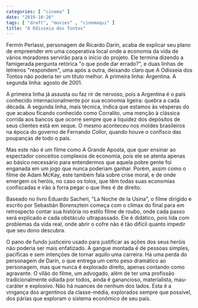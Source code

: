 ```yaml
---
categories: [ "cinema" ]
date: "2019-10-26"
tags: [ "draft", "movies" , "cinemaqui" ]
title: "A Odisseia dos Tontos"
---
```

Fermín Perlassi, personagem de Ricardo Darín, acaba de explicar seu
plano de empreender em uma cooperativa local onde a economia da vida
de vários moradores servirão para o início do projeto. Ele termina
dizendo a famigerada pergunta retórica "o que pode dar errado?", e duas
linhas de letreiros "respondem", uma após a outra, deixando claro que A
Odisseia dos Tontos não poderia ter um título melhor. A primeira linha:
Argentina. A segunda linha: agosto de 2001.

A primeira linha já assusta ou faz rir de nervoso, pois a Argentina é
o país conhecido internacionalmente por sua economia ligeira: quebra
a cada década. A segunda linha, mais técnica, indica que estamos às
vésperas do que acabou ficando conhecido como Corralito, uma menção
à clássica corrida aos bancos que ocorre sempre que a liquidez dos
depósitos de seus clientes está em xeque. O mesmo aconteceu nos moldes
brasileiros na época do governo de Fernando Collor, quando houve o
confisco das poupanças de todo o país.

Mas este não é um filme como A Grande Aposta, que quer ensinar ao
espectador conceitos complexos de economia, pois ele se atenta apenas ao
básico necessário para entendermos que aquela pobre gente foi enganada
em um jogo que nunca poderiam ganhar. Porém, assim como o filme de Adam
McKay, este também fala sobre crise moral, e de onde emergem os heróis,
no caso os tolos, que têm todas suas economias confiscadas e irão à
forra pegar o que lhes é de direito.

Baseado no livro Eduardo Sacheri, "La Noche de la Usina", o filme dirigido
e escrito por Sebastián Borensztein começa com o clímax do final para
em retrospecto contar sua história no estilo filme de roubo, onde cada
passo será explicado e cada obstáculo ultrapassado. Ele é didático,
pois lida com problemas da vida real, onde abrir o cofre não é tão
difícil quanto impedir que seu dono descubra.

O pano de fundo justiceiro usado para justificar as ações dos seus
heróis não poderia ser mais enfatizado. A gangue montada é de pessoas
simples, pacíficas e sem intenções de tornar aquilo uma carreira. Há
uma perda do personagem de Darín, o que entrega um certo peso dramático
ao personagem, mas que nunca é explorado direito, apenas contando como
agravante. O vilão do filme, um advogado, além de ter uma profissão
tradicionalmente odiada por todos, ainda é ganancioso, materialista,
mau-caráter e explosivo. Não há nuances de nenhum dos lados. Esta
é a vingança dos argentinos da classe-média, explorados sempre que
possível, dos párias que exploram o sistema econômico de seu país.
